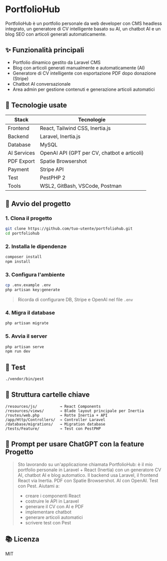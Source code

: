 # PortfolioHub

PortfolioHub è un portfolio personale da web developer con CMS headless integrato, un generatore di CV intelligente basato su AI, un chatbot AI e un blog SEO con articoli generati automaticamente.

## ✨ Funzionalità principali

- Portfolio dinamico gestito da Laravel CMS
- Blog con articoli generati manualmente e automaticamente (AI)
- Generatore di CV intelligente con esportazione PDF dopo donazione (Stripe)
- Chatbot AI conversazionale
- Area admin per gestione contenuti e generazione articoli automatici

## 🧰 Tecnologie usate

| Stack         | Tecnologie                                 |
|--------------|---------------------------------------------|
| Frontend     | React, Tailwind CSS, Inertia.js             |
| Backend      | Laravel, Inertia.js                         |
| Database     | MySQL                                       |
| AI Services  | OpenAI API (GPT per CV, chatbot e articoli) |
| PDF Export   | Spatie Browsershot                          |
| Payment      | Stripe API                                  |
| Test         | PestPHP 2                                   |
| Tools        | WSL2, GitBash, VSCode, Postman              |

## 🚀 Avvio del progetto

### 1. Clona il progetto

```bash
git clone https://github.com/tuo-utente/portfoliohub.git
cd portfoliohub
```

### 2. Installa le dipendenze

```bash
composer install
npm install
```

### 3. Configura l'ambiente

```bash
cp .env.example .env
php artisan key:generate
```

> Ricorda di configurare DB, Stripe e OpenAI nel file `.env`

### 4. Migra il database

```bash
php artisan migrate
```

### 5. Avvia il server

```bash
php artisan serve
npm run dev
```

## 🧪 Test

```bash
./vendor/bin/pest
```

## 📁 Struttura cartelle chiave

```
/resources/js/          → React Components
/resources/views/       → Blade layout principale per Inertia
/routes/web.php         → Rotte Inertia + API
/app/Http/Controllers/  → Controller Laravel
/database/migrations/   → Migration database
/tests/Feature/         → Test con PestPHP
```

## 🧠 Prompt per usare ChatGPT con la feature Progetto

> Sto lavorando su un'applicazione chiamata PortfolioHub: è il mio portfolio personale in Laravel + React (Inertia) con un generatore CV AI, chatbot AI e blog automatico. Il backend usa Laravel, il frontend React via Inertia. PDF con Spatie Browsershot. AI con OpenAI. Test con Pest. Aiutami a:
> - creare i componenti React
> - costruire le API in Laravel
> - generare il CV con AI e PDF
> - implementare chatbot
> - generare articoli automatici
> - scrivere test con Pest

## 📚 Licenza

MIT

